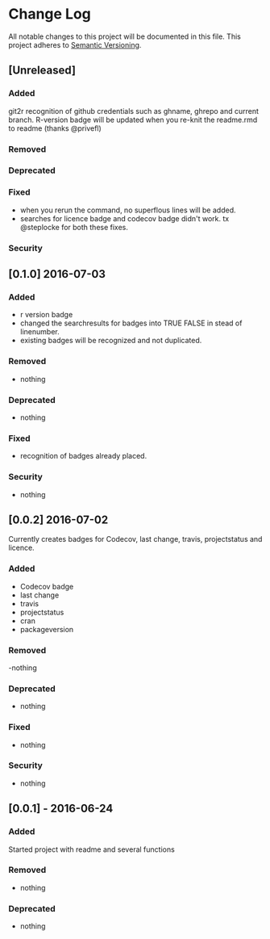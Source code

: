 # Change Log
All notable changes to this project will be documented in this file.
This project adheres to [Semantic Versioning](http://semver.org/).

## [Unreleased]
### Added
git2r recognition of github credentials such as ghname, ghrepo and current branch.
R-version badge will be updated when you re-knit the readme.rmd to readme (thanks  @privefl)

### Removed

### Deprecated 

### Fixed 
- when you rerun the command, no superflous lines will be added.  
- searches for licence badge and codecov badge didn't work. 
tx @steplocke for both these fixes.

### Security 

## [0.1.0] 2016-07-03
### Added
- r version badge
- changed the searchresults for badges into TRUE FALSE in stead of linenumber.
- existing badges will be recognized and not duplicated. 


### Removed
- nothing
### Deprecated 
- nothing
### Fixed 
- recognition of badges already placed. 

### Security 
- nothing

## [0.0.2] 2016-07-02
Currently creates badges for  Codecov, last change, travis, projectstatus
and licence. 
### Added
- Codecov badge
- last change
- travis
- projectstatus
- cran 
- packageversion

### Removed
-nothing
### Deprecated 
- nothing
### Fixed 
- nothing
### Security 
- nothing

## [0.0.1] - 2016-06-24
### Added
Started project with readme and several functions 
### Removed
- nothing
### Deprecated 
- nothing
